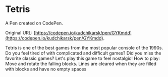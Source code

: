 # Tetris

A Pen created on CodePen.

Original URL: [https://codepen.io/kudchikarsk/pen/GYKmdd](https://codepen.io/kudchikarsk/pen/GYKmdd).

Tetris is one of the best games from the most popular console of the 1990s. Do you feel tired of with complicated and difficult games? Did you miss the favorite classic games? Let's play this game to feel nostalgic!
How to play: Move and rotate the falling blocks. Lines are cleared when they are filled with blocks and have no empty spaces